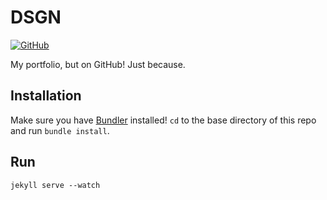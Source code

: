 DSGN
=

[![GitHub](http://img.shields.io/badge/GitHub-NetOperatorWibby/DSGN-a0a060.svg?style=flat-square)](https://github.com/NetOperatorWibby/DSGN)

My portfolio, but on GitHub! Just because.

## Installation

Make sure you have [Bundler](http://bundler.io) installed! `cd` to the base directory of this repo and run `bundle install`.

## Run

`jekyll serve --watch`